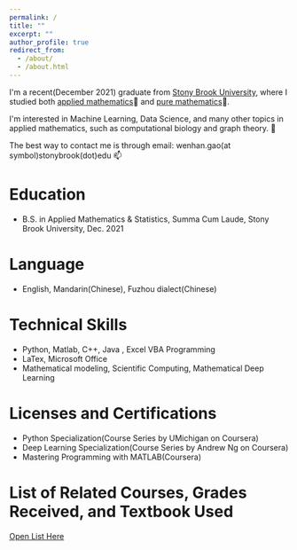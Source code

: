 ```yaml
---
permalink: /
title: ""
excerpt: ""
author_profile: true
redirect_from: 
  - /about/
  - /about.html
---
```

I'm a recent(December 2021) graduate from [Stony Brook University](https://www.stonybrook.edu/), where I studied both [applied mathematics](https://www.stonybrook.edu/commcms/ams/)📙 and [pure mathematics](http://www.math.stonybrook.edu/)📕.

I'm interested in Machine Learning, Data Science, and many other topics in applied mathematics, such as computational biology and graph theory. 👀

The best way to contact me is through email: wenhan.gao(at symbol)stonybrook(dot)edu 📫

Education
======
* B.S. in Applied Mathematics & Statistics, Summa Cum Laude, Stony Brook University, Dec. 2021

Language
======
* English, Mandarin(Chinese), Fuzhou dialect(Chinese)

Technical Skills
======
* Python, Matlab, C++, Java , Excel VBA Programming
* LaTex, Microsoft Office
* Mathematical modeling, Scientific Computing, Mathematical Deep Learning

Licenses and Certifications
======
* Python Specialization(Course Series by UMichigan on Coursera)
* Deep Learning Specialization(Course Series by Andrew Ng on Coursera)
* Mastering Programming with MATLAB(Coursera)

List of Related Courses, Grades Received, and Textbook Used
======
[Open List Here](https://wenhangao21.github.io/files/Related_Course.pdf)



